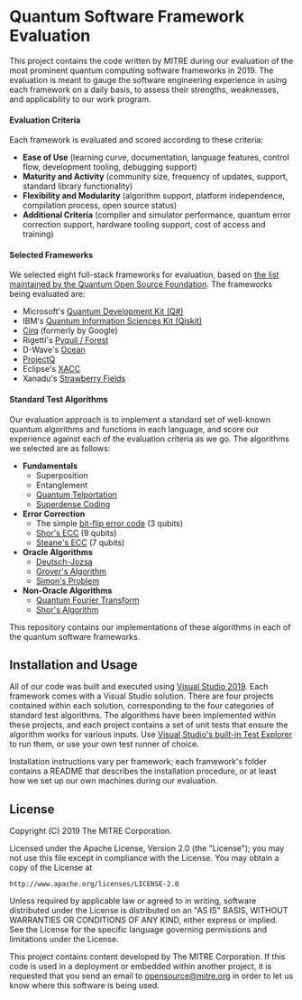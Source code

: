 # Quantum Software Framework Evaluation

This project contains the code written by MITRE during our evaluation of the most prominent quantum computing
software frameworks in 2019. The evaluation is meant to gauge the software engineering experience in using each
framework on a daily basis, to assess their strengths, weaknesses, and applicability to our work program.

#### Evaluation Criteria
Each framework is evaluated and scored according to these criteria:

- **Ease of Use** (learning curve, documentation, language features, control flow, development tooling, debugging support)
- **Maturity and Activity** (community size, frequency of updates, support, standard library functionality)
- **Flexibility and Modularity** (algorithm support, platform independence, compilation process, open source status)
- **Additional Criteria** (compiler and simulator performance, quantum error correction support, hardware tooling support,
  cost of access and training)

#### Selected Frameworks
We selected eight full-stack frameworks for evaluation, based on [the list maintained
by the Quantum Open Source Foundation](https://github.com/qosf/os_quantum_software). The frameworks being evaluated are:

- Microsoft's [Quantum Development Kit (Q#)](https://www.microsoft.com/en-us/quantum/development-kit)
- IBM's [Quantum Information Sciences Kit (Qiskit)](https://qiskit.org/)
- [Cirq](https://github.com/quantumlib/Cirq) (formerly by Google)
- Rigetti's [Pyquil / Forest](https://github.com/rigetticomputing/pyquil)
- D-Wave's [Ocean](https://github.com/dwavesystems/dwave-ocean-sdk)
- [ProjectQ](https://github.com/ProjectQ-Framework/ProjectQ)
- Eclipse's [XACC](https://github.com/eclipse/xacc)
- Xanadu's [Strawberry Fields](https://github.com/xanaduai/strawberryfields)

#### Standard Test Algorithms
Our evaluation approach is to implement a standard set of well-known quantum algorithms and functions in each language,
and score our experience against each of the evaluation criteria as we go. The algorithms we selected are as follows:

- **Fundamentals**
  - Superposition
  - Entanglement
  - [Quantum Telportation](https://en.wikipedia.org/wiki/Quantum_teleportation)
  - [Superdense Coding](https://en.wikipedia.org/wiki/Superdense_coding)
- **Error Correction**
  - The simple [bit-flip error code](https://en.wikipedia.org/wiki/Quantum_error_correction#The_bit_flip_code) (3 qubits)
  - [Shor's ECC](https://arxiv.org/pdf/0905.2794.pdf) (9 qubits)
  - [Steane's ECC](https://www.mitre.org/sites/default/files/publications/syndrome-measurement-strategies-14-1102.pdf) (7 qubits)
- **Oracle Algorithms**
  - [Deutsch-Jozsa](https://en.wikipedia.org/wiki/Deutsch%E2%80%93Jozsa_algorithm)
  - [Grover's Algorithm](https://en.wikipedia.org/wiki/Grover%27s_algorithm)
  - [Simon's Problem](https://en.wikipedia.org/wiki/Simon%27s_problem)
- **Non-Oracle Algorithms**
  - [Quantum Fourier Transform](https://en.wikipedia.org/wiki/Quantum_Fourier_transform)
  - [Shor's Algorithm](https://en.wikipedia.org/wiki/Shor%27s_algorithm)

This repository contains our implementations of these algorithms in each of the quantum software frameworks.


## Installation and Usage
All of our code was built and executed using [Visual Studio 2019](https://visualstudio.microsoft.com/downloads/).
Each framework comes with a Visual Studio solution. There are four projects contained within each solution, corresponding to the
four categories of standard test algorithms. The algorithms have been implemented within these projects, and each project contains
a set of unit tests that ensure the algorithm works for various inputs. Use 
[Visual Studio's built-in Test Explorer](https://docs.microsoft.com/en-us/visualstudio/test/run-unit-tests-with-test-explorer?view=vs-2019)
to run them, or use your own test runner of choice.

Installation instructions vary per framework; each framework's folder contains a README that describes the installation procedure,
or at least how we set up our own machines during our evaluation.




## License

Copyright (C) 2019 The MITRE Corporation.

Licensed under the Apache License, Version 2.0 (the "License");
you may not use this file except in compliance with the License.
You may obtain a copy of the License at

    http://www.apache.org/licenses/LICENSE-2.0

Unless required by applicable law or agreed to in writing, software
distributed under the License is distributed on an "AS IS" BASIS,
WITHOUT WARRANTIES OR CONDITIONS OF ANY KIND, either express or implied.
See the License for the specific language governing permissions and
limitations under the License.

This project contains content developed by The MITRE Corporation.
If this code is used in a deployment or embedded within another project,
it is requested that you send an email to [opensource@mitre.org](mailto:opensource@mitre.org)
in order to let us know where this software is being used.